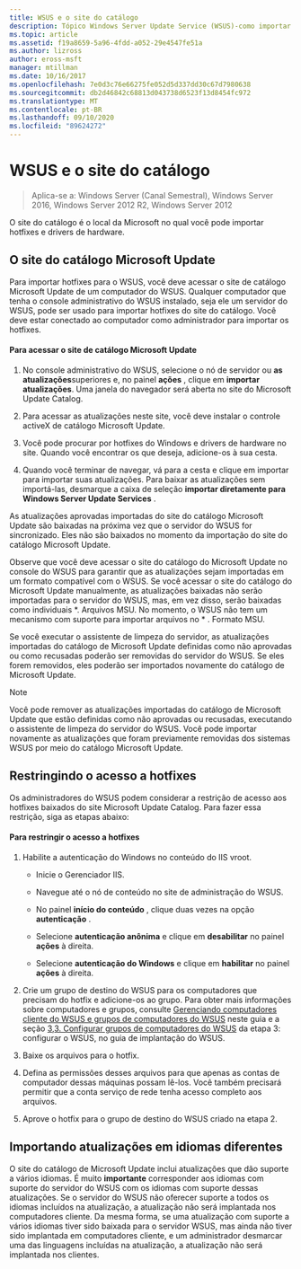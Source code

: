 ```yaml
---
title: WSUS e o site do catálogo
description: Tópico Windows Server Update Service (WSUS)-como importar hotfixes para o WSUS acessando o site do catálogo Microsoft Update
ms.topic: article
ms.assetid: f19a8659-5a96-4fdd-a052-29e4547fe51a
ms.author: lizross
author: eross-msft
manager: mtillman
ms.date: 10/16/2017
ms.openlocfilehash: 7e0d3c76e66275fe052d5d337dd30c67d7980638
ms.sourcegitcommit: db2d46842c68813d043738d6523f13d8454fc972
ms.translationtype: MT
ms.contentlocale: pt-BR
ms.lasthandoff: 09/10/2020
ms.locfileid: "89624272"
---
```

# <a name="wsus-and-the-catalog-site"></a>WSUS e o site do catálogo

>Aplica-se a: Windows Server (Canal Semestral), Windows Server 2016, Windows Server 2012 R2, Windows Server 2012

O site do catálogo é o local da Microsoft no qual você pode importar hotfixes e drivers de hardware.

## <a name="the-microsoft-update-catalog-site"></a>O site do catálogo Microsoft Update
Para importar hotfixes para o WSUS, você deve acessar o site de catálogo Microsoft Update de um computador do WSUS. Qualquer computador que tenha o console administrativo do WSUS instalado, seja ele um servidor do WSUS, pode ser usado para importar hotfixes do site do catálogo. Você deve estar conectado ao computador como administrador para importar os hotfixes.

#### <a name="to-access-the-microsoft-update-catalog-site"></a>Para acessar o site de catálogo Microsoft Update

1.  No console administrativo do WSUS, selecione o nó de servidor ou  **as atualizações**superiores e, no painel **ações** , clique em **importar atualizações**. Uma janela do navegador será aberta no site do Microsoft Update Catalog.

2.  Para acessar as atualizações neste site, você deve instalar o controle activeX de catálogo Microsoft Update.

3.  Você pode procurar por hotfixes do Windows e drivers de hardware no site. Quando você encontrar os que deseja, adicione-os à sua cesta.

4.  Quando você terminar de navegar, vá para a cesta e clique em importar para importar suas atualizações. Para baixar as atualizações sem importá-las, desmarque a caixa de seleção **importar diretamente para Windows Server Update Services** .

As atualizações aprovadas importadas do site do catálogo Microsoft Update são baixadas na próxima vez que o servidor do WSUS for sincronizado. Eles não são baixados no momento da importação do site do catálogo Microsoft Update.

Observe que você deve acessar o site do catálogo do Microsoft Update no console do WSUS para garantir que as atualizações sejam importadas em um formato compatível com o WSUS. Se você acessar o site do catálogo do Microsoft Update manualmente, as atualizações baixadas não serão importadas para o servidor do WSUS, mas, em vez disso, serão baixadas como individuais *. Arquivos MSU. No momento, o WSUS não tem um mecanismo com suporte para importar arquivos no \* . Formato MSU.

Se você executar o assistente de limpeza do servidor, as atualizações importadas do catálogo de Microsoft Update definidas como não aprovadas ou como recusadas poderão ser removidas do servidor do WSUS. Se eles forem removidos, eles poderão ser importados novamente do catálogo de Microsoft Update.

> [!NOTE]
> Você pode remover as atualizações importadas do catálogo de Microsoft Update que estão definidas como não aprovadas ou recusadas, executando o assistente de limpeza do servidor do WSUS. Você pode importar novamente as atualizações que foram previamente removidas dos sistemas WSUS por meio do catálogo Microsoft Update.

## <a name="restricting-access-to-hotfixes"></a>Restringindo o acesso a hotfixes
Os administradores do WSUS podem considerar a restrição de acesso aos hotfixes baixados do site Microsoft Update Catalog. Para fazer essa restrição, siga as etapas abaixo:

#### <a name="to-restrict-access-to-hotfixes"></a>Para restringir o acesso a hotfixes

1.  Habilite a autenticação do Windows no conteúdo do IIS vroot.

    -   Inicie o Gerenciador IIS.

    -   Navegue até o nó de conteúdo no site de administração do WSUS.

    -   No painel **início do conteúdo** , clique duas vezes na opção **autenticação** .

    -   Selecione **autenticação anônima** e clique em **desabilitar** no painel **ações** à direita.

    -   Selecione **autenticação do Windows** e clique em **habilitar** no painel **ações** à direita.

2.  Crie um grupo de destino do WSUS para os computadores que precisam do hotfix e adicione-os ao grupo. Para obter mais informações sobre computadores e grupos, consulte [Gerenciando computadores cliente do WSUS e grupos de computadores do WSUS](managing-wsus-client-computers-and-wsus-computer-groups.md) neste guia e a seção [3,3. Configurar grupos de computadores do WSUS](../deploy/2-configure-wsus.md#23-configure-wsus-computer-groups) da etapa 3: configurar o WSUS, no guia de implantação do WSUS.

3.  Baixe os arquivos para o hotfix.

4.  Defina as permissões desses arquivos para que apenas as contas de computador dessas máquinas possam lê-los. Você também precisará permitir que a conta serviço de rede tenha acesso completo aos arquivos.

5.  Aprove o hotfix para o grupo de destino do WSUS criado na etapa 2.

## <a name="importing-updates-in-different-languages"></a>Importando atualizações em idiomas diferentes
O site do catálogo de Microsoft Update inclui atualizações que dão suporte a vários idiomas. É muito **importante** corresponder aos idiomas com suporte do servidor do WSUS com os idiomas com suporte dessas atualizações. Se o servidor do WSUS não oferecer suporte a todos os idiomas incluídos na atualização, a atualização não será implantada nos computadores cliente. Da mesma forma, se uma atualização com suporte a vários idiomas tiver sido baixada para o servidor WSUS, mas ainda não tiver sido implantada em computadores cliente, e um administrador desmarcar uma das linguagens incluídas na atualização, a atualização não será implantada nos clientes.
